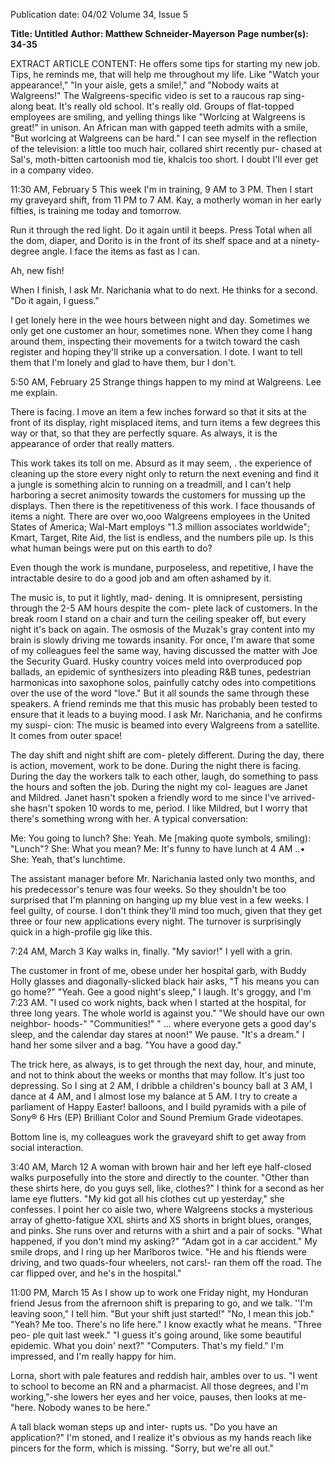 Publication date: 04/02
Volume 34, Issue 5

**Title: Untitled**
**Author: Matthew Schneider-Mayerson**
**Page number(s): 34-35**

EXTRACT ARTICLE CONTENT:
He offers some tips for starting my 
new job. Tips, he reminds me, that will 
help me throughout my life. Like "Watch 
your appearance!," "In your aisle, gets a 
smile!," and "Nobody waits at Walgreens!" 
The Walgreens-specific video is set to a 
raucous rap sing-along beat. It's really old 
school. It's really old. Groups of flat-topped 
employees are smiling, and yelling things 
like "Worlcing at Walgreens is great!" in 
unison. An African man with gapped teeth 
admits with a smile, "But worlcing at 
Walgreens can be hard." I can see myself in 
the reflection of the television: a little too 
much hair, collared shirt recently pur-
chased at Sal's, moth-bitten cartoonish 
mod tie, khalcis too short. I doubt I'll ever 
get in a company video. 

11:30 AM, February 5 
This week I'm in training, 9 AM to 3 PM. 
Then I start my graveyard shift, from 11 PM 
to 7 AM. Kay, a motherly woman in her 
early fifties, is training me today and 
tomorrow. 

Run it through the red light. Do it 
again until it beeps. Press Total when all the 
dom, diaper, and Dorito is in the front of 
its shelf space and at a ninety-degree angle. 
I face the items as fast as I can. 

Ah, new fish! 

When I finish, I ask Mr. Narichania 
what to do next. He thinks for a second. 
"Do it again, I guess." 

I get lonely here in the wee hours 
between night and day. Sometimes we only 
get one customer an hour, sometimes none. 
When they come I hang around them, 
inspecting their movements for a twitch 
toward the cash register and hoping they'll 
strike up a conversation. I dote. I want to 
tell them that I'm lonely and glad to have 
them, bur I don't. 

5:50 AM, February 25 
Strange things happen to my mind at 
Walgreens. Lee me explain. 

There is facing. I move an item a few 
inches forward so that it sits at the front of 
its display, right misplaced items, and turn 
items a few degrees this way or that, so that 
they are perfectly square. As always, it is the 
appearance of order that really matters. 

This work takes its toll on me. Absurd as it 
may seem, . the 
experience 
of 
cleaning up the 
store every night 
only to return the 
next evening and 
find it a jungle is 
something alcin to 
running 
on 
a 
treadmill, and I can't help harboring a 
secret animosity towards the customers for 
mussing up the displays. Then there is the 
repetitiveness of this work. I face thousands 
of items a night. There are over wo,ooo 
Walgreens employees in the United States 
of America; Wal-Mart employs "1.3 million 
associates worldwide"; Kmart, Target, Rite 
Aid, the list is endless, and the numbers 
pile up. Is this what human beings were put 
on this earth to do? 

Even though the work is mundane, 
purposeless, and repetitive, I have the 
intractable desire to do a good job and am 
often ashamed by it. 

The music is, to put it lightly, mad-
dening. It is omnipresent, persisting 
through the 2-5 AM hours despite the com-
plete lack of customers. In the break room 
I stand on a chair and turn the ceiling 
speaker off, but every night it's back on 
again. The osmosis of the Muzak's gray 
content into my brain is slowly driving me 
towards insanity. For once, I'm aware that 
some of my colleagues feel the same way, 
having discussed the matter with Joe the 
Security Guard. Husky country voices 
meld into overproduced pop ballads, an 
epidemic of synthesizers into pleading 
R&B tunes, pedestrian harmonicas into 
saxophone solos, painfully catchy odes into 
competitions over the use of the word 
"love." But it all sounds the same through 
these speakers. A friend reminds me that 
this music has probably been tested to 
ensure that it leads to a buying mood. I ask 
Mr. Narichania, and he confirms my suspi-
cion: The music is beamed into every 
Walgreens from a satellite. It comes from 
outer space! 

The day shift and night shift are com-
pletely different. During the day, there is 
action, movement, work to be done. 
During the night there is facing. During 
the day the workers talk to each other, 
laugh, do something to pass the hours and 
soften the job. During the night my col-
leagues are Janet and Mildred. Janet hasn't 
spoken a friendly word to me since I've 
arrived-she hasn't spoken 10 words to me, 
period. I like Mildred, but I worry that 
there's something wrong with her. A typical 
conversation: 

Me: You going to lunch? 
She: Yeah. 
Me [making quote symbols, smiling): 
"Lunch"? 
She: What you mean? 
Me: It's funny to have lunch at 4 AM ..• 
She: Yeah, that's lunchtime. 

The assistant manager before Mr. 
Narichania lasted only two months, and his 
predecessor's tenure was four weeks. So 
they shouldn't be too surprised that I'm 
planning on hanging up my blue vest in a 
few weeks. I feel guilty, of course. I don't 
think they'll mind too much, given that 
they get three or four new applications 
every night. The turnover is surprisingly 
quick in a high-profile gig like this. 

7:24 AM, March 3 
Kay walks in, finally. 
"My savior!" I yell with a grin. 

The customer in front of me, obese 
under her hospital garb, with Buddy Holly 
glasses and diagonally-slicked black hair 
asks, "T his means you can go home?" 
"Yeah. Gee a good night's sleep," I 
laugh. It's groggy, and I'm 7:23 AM. 
"I used co work nights, back when I 
started at the hospital, for three long years. 
The whole world is against you." 
"We should have our own neighbor-
hoods-" 
"Communities!" 
" ... where everyone gets a good day's 
sleep, and the calendar day stares at noon!" 
We pause. 
"It's a dream." 
I hand her some silver and a bag. 
"You have a good day." 

The trick here, as always, is to get 
through the next day, hour, and minute, 
and not to think about the weeks or 
months that may follow. It's just too 
depressing. So I sing at 2 AM, I dribble a 
children's bouncy ball at 3 AM, I dance at 4 
AM, and I almost lose my balance at 5 AM. 
I try to create a parliament of Happy 
Easter! balloons, and I build pyramids with 
a pile of Sony® 6 Hrs (EP) Brilliant Color 
and Sound Premium Grade videotapes. 

Bottom line is, my colleagues work the 
graveyard shift to get away from social 
interaction. 

3:40 AM, March 12 
A woman with brown hair and her left eye 
half-closed walks purposefully into the 
store and directly to the counter. 
"Other than these shirts here, do you 
guys sell, like, clothes?" I think for a second 
as her lame eye flutters. "My kid got all his 
clothes cut up yesterday," she confesses. 
I point her co aisle two, where 
Walgreens stocks a mysterious array of 
ghetto-fatigue XXL shirts and XS shorts in 
bright blues, oranges, and pinks. She runs 
over and returns with a shirt and a pair of 
socks. 
"What happened, if you don't mind 
my asking?" 
"Adam got in a car accident." My 
smile drops, and I ring up her Marlboros 
twice. "He and his ftiends were driving, 
and two quads-four wheelers, not cars!-
ran them off the road. The car flipped over, 
and he's in the hospital." 

11:00 PM, March 15 
As I show up to work one Friday night, my 
Honduran friend Jesus from the afrernoon 
shift is preparing to go, and we talk. 
''I'm leaving soon," I tell him. 
"But your shift just started!" 
"No, I mean this job." 
"Yeah? Me too. There's no life here." I 
know exactly what he means. "Three peo-
ple quit last week." 
"I guess it's going around, like some 
beautiful epidemic. What you doin' next?" 
"Computers. That's my field." I'm 
impressed, and I'm really happy for him. 

Lorna, short with pale features and 
reddish hair, ambles over to us. "I went to 
school to become an RN and a pharmacist. 
All those degrees, and I'm working,"-she 
lowers her eyes and her voice, pauses, then 
looks at me-"here. Nobody wanes to be 
here." 

A tall black woman steps up and inter-
rupts us. "Do you have an application?" 
I'm stoned, and I realize it's obvious as 
my hands reach like pincers for the form, 
which is missing. 
"Sorry, but we're all out."